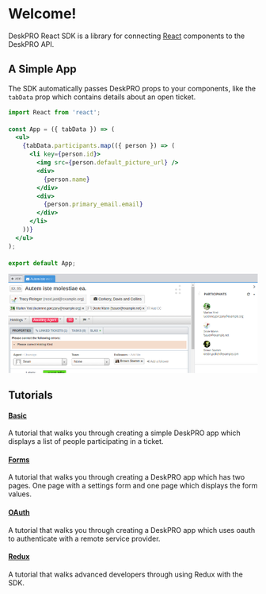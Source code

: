 # Welcome!
DeskPRO React SDK is a library for connecting [React](https://reactjs.org/) components to the DeskPRO API.

## A Simple App
The SDK automatically passes DeskPRO props to your components, like the `tabData` prop which contains details about an open ticket.

```jsx
import React from 'react';

const App = ({ tabData }) => (
  <ul>
    {tabData.participants.map(({ person }) => (
      <li key={person.id}>
        <img src={person.default_picture_url} />
        <div>
          {person.name}
        </div>
        <div>
          {person.primary_email.email}
        </div>
      </li>
    ))}
  </ul>
);

export default App;
```

![screenshot](/images/tutorials/basic-1.png)

## Tutorials

#### [Basic](/tutorials/basic)
A tutorial that walks you through creating a simple DeskPRO app which displays a list of people participating in a ticket.

#### [Forms](/tutorials/form)
A tutorial that walks you through creating a DeskPRO app which has two pages. One page with a settings form and one page which displays the form values.

#### [OAuth](/tutorials/oauth)
A tutorial that walks you through creating a DeskPRO app which uses oauth to authenticate with a remote service provider.

#### [Redux](/tutorials/redux)
A tutorial that walks advanced developers through using Redux with the SDK.
